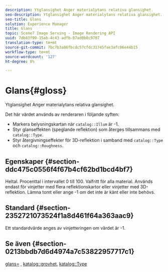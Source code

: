 ```yaml
---
description: Ytglansighet Anger materialytans relativa glansighet.
seo-description: Ytglansighet Anger materialytans relativa glansighet.
seo-title: Glans
solution: Experience Manager
title: Glans
topic: Scene7 Image Serving - Image Rendering API
uuid: 7db83f99-15ab-4c43-adfb-07ad0b0c9707
translation-type: tm+mt
source-git-commit: 7bc7b3a86fbcdc57cfdc31745fae3afc06e44b15
workflow-type: tm+mt
source-wordcount: '127'
ht-degree: 0%

---
```



# Glans{#gloss}

Ytglansighet Anger materialytans relativa glansighet.

Det här värdet används av renderaren i följande syften:

* Markera belysningskartan när `catalog::Illum` är -1.
* Styr glanseffekten (speglande reflektion) som återges tillsammans med `catalog::Type`.
* Styr återgivningseffekter för 3D-reflektion i samband med `catalog::Type` och `catalog::Roughness`.

## Egenskaper {#section-ddc475c0556f4f67b4cf62bd1bcd4bf7}

Heltal. Procenttal i intervallet 0 till 100. Valfritt för alla material. Används endast för vinjetter med flera reflektionskartor eller vinjetter med 3D-reflektion. Lämna tomt eller ange -1 om det inte är känt eller inte behövs.

## Standard {#section-2352721073524f1a8d461f64a363aac9}

Ett standardvärde anges av vinjetteringen om värdet är -1.

## Se även {#section-0213bbdb7d6d4974a7c53822957717c1}

[glans=](../../../../../ir-api/http-protocol/image-rendering-api-ref/c-ir-http-protocol-ref/c-ir-http-protocol-command-reference/r-ir-http-gloss.md#reference-325aef2ee51e4e1584a06047427340ca) ,  [katalog::grovhet](../../../../../ir-api/material-cat/image-rendering-api-ref/c-ir-material-catalog/c-ir-material-data-reference/r-ir-roughness.md#reference-79f748ac642745e3b81795a99f61fa99),  [katalog::Type](../../../../../ir-api/material-cat/image-rendering-api-ref/c-ir-material-catalog/c-ir-material-data-reference/r-ir-cat-type.md#reference-9bea147dda9f4e74bc0ec79dcc0d9161)
